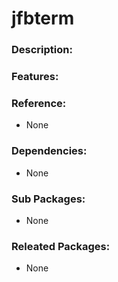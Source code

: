 # jfbterm

### Description:


### Features:


### Reference:
* None

### Dependencies:
* None

### Sub Packages:
* None

### Releated Packages:
* None